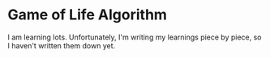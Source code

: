 # Game of Life Algorithm

I am learning lots. Unfortunately, I'm writing my learnings piece by piece, so I haven't written them down yet.